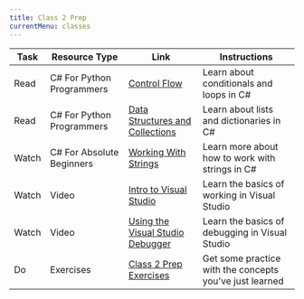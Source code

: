 ```yaml
---
title: Class 2 Prep
currentMenu: classes
---
```


Task | Resource Type | Link | Instructions
|----|---------------|------|-------------|
Read | C# For Python Programmers | [Control Flow](../../csharp4python/control-flow/) | Learn about conditionals and loops in C#
Read | C# For Python Programmers | [Data Structures and Collections](../../csharp4python/data-structures-and-collections/) | Learn about lists and dictionaries in C#
Watch | C# For Absolute Beginners | [Working With Strings](https://mva.microsoft.com/en-us/training-courses/c-fundamentals-for-absolute-beginners-16169?l=xV66IaQIC_3806218949) | Learn more about how to work with strings in C#
Watch | Video | [Intro to Visual Studio](../../videos/intro-to-visual-studio) | Learn the basics of working in Visual Studio
Watch | Video | [Using the Visual Studio Debugger](../../videos/using-the-visual-studio-debugger) | Learn the basics of debugging in Visual Studio
Do | Exercises | [Class 2 Prep Exercises](exercises.html) | Get some practice with the concepts you've just learned
